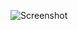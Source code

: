 ![Screenshot](https://raw.githubusercontent.com/Cryakl/Ultimate-RAT-Collection/refs/heads/main/DarkComet/DarkComet-RAT%20v5.4.1%20Legacy/Screenshot.png)

